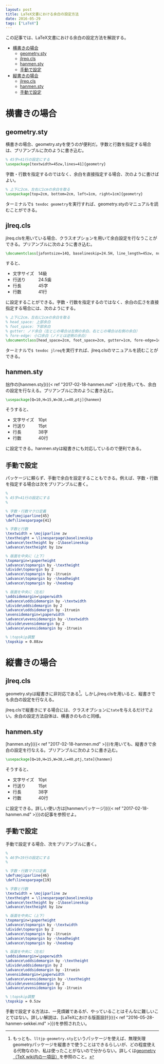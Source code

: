 ```yaml
---
layout: post
title: LaTeX文書における余白の設定方法
date: 2016-05-29
tags: ["LaTeX"]
---
```


この記事では、LaTeX文書における余白の設定方法を解説する。

- [横書きの場合](#横書きの場合)
  - [geometry.sty](#geometrysty)
  - [jlreq.cls](#jlreqcls)
  - [hanmen.sty](#hanmensty)
  - [手動で設定](#手動で設定)
- [縦書きの場合](#縦書きの場合)
  - [jlreq.cls](#jlreqcls-1)
  - [hanmen.sty](#hanmensty-1)
  - [手動で設定](#手動で設定-1)


# 横書きの場合
## geometry.sty
横書きの場合、geometry.styを使うのが便利だ。字数と行数を指定する場合は、プリアンブルに次のように書き込む。

```LaTeX
% 45字×41行の設定にする
\usepackage[textwidth=45zw,lines=41]{geometry}
```

字数・行数を指定するのではなく、余白を直接指定する場合、次のように書けばよい。

```LaTeX
% 上下に2cm、左右に1cmの余白を取る
\usepackage[top=2cm, bottom=2cm, left=1cm, right=1cm]{geometry}
```

ターミナルで`$ texdoc geometry`を実行すれば、geometry.styのマニュアルを読むことができる。

## jlreq.cls
jlreq.clsを用いている場合、クラスオプションを用いて余白設定を行なうことができる。プリアンブルに次のように書き込む。

```latex
\documentclass[jafontsize=14Q, baselineskip=24.5H, line_length=45zw, number_of_lines=41]{jlreq}
```

すると、

- 文字サイズ　14級
- 行送り　　　24.5歯
- 行長　　　　45字
- 行数　　　　41行

に設定することができる。字数・行数を指定するのではなく、余白の広さを直接指定する場合には、次のようにする。

```latex
% 上下に2cm、左右に1cmの余白を取る
% head_space: 上部余白
% foot_space: 下部余白
% gutter: ノド余白（左とじの場合は左側の余白、右とじの場合は右側の余白）
% fore-edge: 小口余白（ノドとは逆側の余白）
\documentclass[head_space=2cm, foot_space=2cm, gutter=1cm, fore-edge=1cm]{jlreq}
```

ターミナルで`$ texdoc jlreq`を実行すれば、jlreq.clsのマニュアルを読むことができる。

## hanmen.sty
拙作の[hanmen.sty]({{< ref "2017-02-18-hanmen.md" >}})を用いても、余白の設定を行なえる。プリアンブルに次のように書き込む。

```LaTeX
\usepackage[Q=10,H=15,W=38,L=40,ptj]{hanmen}
```

そうすると、

- 文字サイズ　10pt
- 行送り　　　15pt
- 行長　　　　38字
- 行数　　　　40行

に設定できる。hanmen.styは縦書きにも対応しているので便利である。

## 手動で設定
パッケージに頼らず、手動で余白を設定することもできる。例えば、字数・行数を指定する場合は次をプリアンブルに書く。

```LaTeX
%
% 45字×41行の設定にする
%

% 字数・行数マクロ定義
\def\mojiparline{45}
\def\linesparpage{41}

% 字数と行数
\textwidth = \mojiparline zw
\textheight = \linesparpage\baselineskip
\advance\textheight by -1\baselineskip
\advance\textheight by 1zw

% 版面を中央に（上下）
\topmargin=\paperheight
\advance\topmargin by -\textheight
\divide\topmargin by 2
\advance\topmargin by -1truein
\advance\topmargin by -\headheight
\advance\topmargin by -\headsep

% 版面を中央に（左右）
\oddsidemargin=\paperwidth
\advance\oddsidemargin by -\textwidth
\divide\oddsidemargin by 2
\advance\oddsidemargin by -1truein
\evensidemargin=\paperwidth
\advance\evensidemargin by -\textwidth
\divide\evensidemargin by 2
\advance\evensidemargin by -1truein

% \topskip調整
\topskip = 0.88zw
```

# 縦書きの場合
## jlreq.cls
geometry.styは縦書きに非対応である[^1]。しかしjlreq.clsを用いると、縦書きでも余白の設定を行なえる。

[^1]: もっとも、`lltjp-geometry.sty`というパッケージを使えば、無理矢理geometryパッケージを縦書きで使うことはできるらしいが、どの程度使える代物なのか、私は使ったことがないので分からない。詳しくは[geometry（TeX wiki内の一項目）](https://texwiki.texjp.org/?geometry)を参照のこと。

jlreq.clsで縦書きにする場合には、クラスオプションに`tate`を与えるだけでよい。余白の設定方法自体は、横書きのものと同様。


## hanmen.sty
[hanmen.sty]({{< ref "2017-02-18-hanmen.md" >}})を用いても、縦書きで余白の設定を行なえる。プリアンブルに次のように書き込む。

```LaTeX
\usepackage[Q=10,H=15,W=38,L=40,ptj,tate]{hanmen}
```

そうすると、

- 文字サイズ　10pt
- 行送り　　　15pt
- 行長　　　　38字
- 行数　　　　40行

に設定できる。詳しい使い方は[hanmenパッケージ]({{< ref "2017-02-18-hanmen.md" >}})の記事を参照せよ。

## 手動で設定
手動で設定する場合、次をプリアンブルに書く。

```LaTeX
%
% 46字×19行の設定にする
%

% 字数・行数マクロ定義
\def\mojiparline{46}
\def\linesparpage{19}

% 字数と行数
\textwidth = \mojiparline zw
\textheight = \linesparpage\baselineskip
\advance\textheight by -1\baselineskip
\advance\textheight by 1zw

% 版面を中央に（上下）
\topmargin=\paperheight
\advance\topmargin by -\textwidth
\divide\topmargin by 2
\advance\topmargin by -1truein
\advance\topmargin by -\headheight
\advance\topmargin by -\headsep

% 版面を中央に（左右）
\oddsidemargin=\paperwidth
\advance\oddsidemargin by -\textheight
\divide\oddsidemargin by 2
\advance\oddsidemargin by -1truein
\evensidemargin=\paperwidth
\advance\evensidemargin by -\textheight
\divide\evensidemargin by 2
\advance\evensidemargin by -1truein

% \topskip調整
\topskip = 0.5zw
```

手動で設定する方法は、一見煩雑であるが、やっていることはそんなに難しいことではない。詳しい解説は、[LaTeXにおける版面設計]({{< ref "2016-05-28-hanmen-sekkei.md" >}})を参照されたい。
